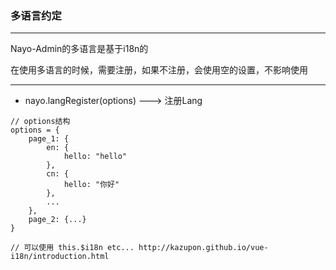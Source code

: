 ### 多语言约定

---

Nayo-Admin的多语言是基于i18n的

在使用多语言的时候，需要注册，如果不注册，会使用空的设置，不影响使用

---

- nayo.langRegister(options)    ---> 注册Lang
```
// options结构
options = {
    page_1: {
        en: {
            hello: "hello"
        },
        cn: {
            hello: "你好"
        },
        ...
    },
    page_2: {...}
}

// 可以使用 this.$i18n etc... http://kazupon.github.io/vue-i18n/introduction.html
```